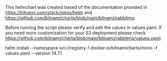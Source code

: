 This helmchart was created based of the documentation provided in https://bitnami.com/stack/minio/helm and 
https://github.com/bitnami/charts/blob/main/bitnami/rabbitmq.

Before running the script please verify and edit the values in values.yaml. If you need more customization for your S3 deployment please check https://github.com/bitnami/charts/blob/main/bitnami/rabbitmq/values.yaml.

helm install <releaseName> --namespace <namespace> oci://registry-1.docker.io/bitnamicharts/minio -f values.yaml --version 14.7.1
